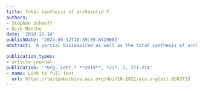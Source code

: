 ```yaml
---
title: Total synthesis of archazolid F
authors:
- Stephan Scheeff
- Dirk Menche
date: '2018-12-14'
publishDate: '2024-05-12T10:39:59.841900Z'
abstract: 'A partial bioinspired as well as the total synthesis of archazolid F, a highly potent V-ATPase inhibitory, antiproliferative polyketide macrolide, is described. Key features of the synthetic routes include a highly stereoselective aldol condensation of two elaborate fragments and macrocyclizations either by a Shiina macrolactonization or by a challenging RCM reaction of an octaene substrate. The syntheses unequivocally confirm the full architecture of this very scarce archazolid.'

publication_types:
- article-journal
publication: '*Org. Lett.* **2019**, *21*, 1, 271–274'
- name: Link to full-text
  url: https://testpubschina.acs.org/doi/10.1021/acs.orglett.8b03715
---
```

